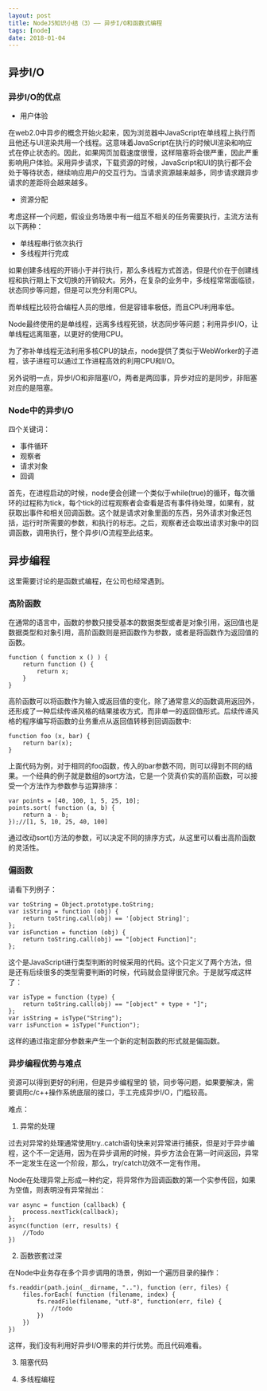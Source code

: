 ```yaml
---
layout: post
title: NodeJS知识小结（3）—— 异步I/O和函数式编程
tags: [node]
date: 2018-01-04
---
```


## 异步I/O

### 异步I/O的优点

- 用户体验

在web2.0中异步的概念开始火起来，因为浏览器中JavaScript在单线程上执行而且他还与UI渲染共用一个线程。这意味着JavaScript在执行的时候UI渲染和响应式在停止状态的。因此，如果网页加载速度很慢，这样阻塞将会很严重，因此严重影响用户体验。采用异步请求，下载资源的时候，JavaScript和UI的执行都不会处于等待状态，继续响应用户的交互行为。当请求资源越来越多，同步请求跟异步请求的差距将会越来越多。

- 资源分配

考虑这样一个问题，假设业务场景中有一组互不相关的任务需要执行，主流方法有以下两种：

- 单线程串行依次执行
- 多线程并行完成

如果创建多线程的开销小于并行执行，那么多线程方式首选，但是代价在于创建线程和执行期上下文切换的开销较大。另外，在复杂的业务中，多线程常常面临锁，状态同步等问题，但是可以充分利用CPU。

而单线程比较符合编程人员的思维，但是容错率极低，而且CPU利用率低。

Node最终使用的是单线程，远离多线程死锁，状态同步等问题；利用异步I/O，让单线程远离阻塞，以更好的使用CPU。

为了弥补单线程无法利用多核CPU的缺点，node提供了类似于WebWorker的子进程，该子进程可以通过工作进程高效的利用CPU和I/O。

另外说明一点，异步I/O和非阻塞I/O，两者是两回事，异步对应的是同步，非阻塞对应的是阻塞。

### Node中的异步I/O

四个关键词：

- 事件循环
- 观察者
- 请求对象
- 回调

首先，在进程启动的时候，node便会创建一个类似于while(true)的循环，每次循环的过程称为tick，每个tick的过程观察者会查看是否有事件待处理，如果有，就获取出事件和相关回调函数。这个就是请求对象里面的东西，另外请求对象还包括，运行时所需要的参数，和执行的标志。之后，观察者还会取出请求对象中的回调函数，调用执行，整个异步I/O流程至此结束。

## 异步编程

这里需要讨论的是函数式编程，在公司也经常遇到。

### 高阶函数

在通常的语言中，函数的参数只接受基本的数据类型或者是对象引用，返回值也是数据类型和对象引用，高阶函数则是把函数作为参数，或者是将函数作为返回值的函数。

    function ( function x () ) {
        return function () {
            return x;
        }
    }

高阶函数可以将函数作为输入或返回值的变化，除了通常意义的函数调用返回外，还形成了一种后续传递风格的结果接收方式，而非单一的返回值形式。后续传递风格的程序编写将函数的业务重点从返回值转移到回调函数中:

    function foo (x, bar) {
        return bar(x);
    }

上面代码为例，对于相同的foo函数，传入的bar参数不同，则可以得到不同的结果。一个经典的例子就是数组的sort方法，它是一个货真价实的高阶函数，可以接受一个方法作为参数参与运算排序：

    var points = [40, 100, 1, 5, 25, 10];
    points.sort( function (a, b) {
        return a - b;
    });//[1, 5, 10, 25, 40, 100]

通过改动sort()方法的参数，可以决定不同的排序方式，从这里可以看出高阶函数的灵活性。

### 偏函数

请看下列例子：

    var toString = Object.prototype.toString;
    var isString = function (obj) {
        return toString.call(obj) == '[object String]';
    };
    var isFunction = function (obj) {
        return toString.call(obj) == "[object Function]";
    };

这个是JavaScript进行类型判断的时候采用的代码。这个只定义了两个方法，但是还有后续很多的类型需要判断的时候，代码就会显得很冗余。于是就写成这样了：

    var isType = function (type) {
        return toString.call(obj) == "[object" + type + "]";
    };
    var isString = isType("String");
    varr isFunction = isType("Function");

这样的通过指定部分参数来产生一个新的定制函数的形式就是偏函数。

### 异步编程优势与难点

资源可以得到更好的利用，但是异步编程里的 锁，同步等问题，如果要解决，需要调用c/c++操作系统底层的接口，手工完成异步I/O，门槛较高。


难点：

1. 异常的处理

过去对异常的处理通常使用try..catch语句快来对异常进行捕获，但是对于异步编程，这个不一定适用，因为在异步调用的时候，异步方法会在第一时间返回，异常不一定发生在这一个阶段，那么，try/catch功效不一定有作用。

Node在处理异常上形成一种约定，将异常作为回调函数的第一个实参传回，如果为空值，则表明没有异常抛出：

    var async = function (callback) {
        process.nextTick(callback);
    };
    async(function (err, results) {
        //Todo
    })

2. 函数嵌套过深

在Node中业务存在多个异步调用的场景，例如一个遍历目录的操作：

    fs.readdir(path.join(__dirname, ".."), function (err, files) {
        files.forEach( function (filename, index) {
            fs.readFile(filename, "utf-8", function(err, file) {
                //todo
            })
        })
    })

这样，我们没有利用好异步I/O带来的并行优势。而且代码难看。

3. 阻塞代码

4. 多线程编程